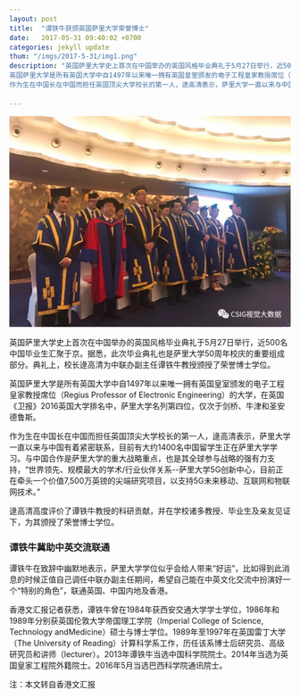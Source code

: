 ```yaml
---
layout: post
title:  "谭铁牛获颁英国萨里大学荣誉博士"
date:   2017-05-31 09:40:02 +0700
categories: jekyll update
thum: "/imgs/2017-5-31/img1.png"
description: "英国萨里大学史上首次在中国举办的英国风格毕业典礼于5月27日举行，近500名中国毕业生汇聚于京。据悉，此次毕业典礼也是萨里大学50周年校庆的重要组成部分。典礼上，校长逯高清为中联办副主任谭铁牛教授颁授了荣誉博士学位。
英国萨里大学是所有英国大学中自1497年以来唯一拥有英国皇室颁发的电子工程皇家教授席位（Regius Professor of Electronic Engineering）的大学，在英国《卫报》2016英国大学排名中，萨里大学名列第四位，仅次于剑桥、牛津和圣安德鲁斯。
作为生在中国长在中国而担任英国顶尖大学校长的第一人，逯高清表示，萨里大学一直以来与中国有着紧密联系。"

---
```

<center>
<p><img class="alignnone wp-image-126" src="/imgs/2017-5-31/img1.webp" alt="" ></p>
</center>
英国萨里大学史上首次在中国举办的英国风格毕业典礼于5月27日举行，近500名中国毕业生汇聚于京。据悉，此次毕业典礼也是萨里大学50周年校庆的重要组成部分。典礼上，校长逯高清为中联办副主任谭铁牛教授颁授了荣誉博士学位。
 
英国萨里大学是所有英国大学中自1497年以来唯一拥有英国皇室颁发的电子工程皇家教授席位（Regius Professor of Electronic Engineering）的大学，在英国《卫报》2016英国大学排名中，萨里大学名列第四位，仅次于剑桥、牛津和圣安德鲁斯。
 
作为生在中国长在中国而担任英国顶尖大学校长的第一人，逯高清表示，萨里大学一直以来与中国有着紧密联系，目前有大约1400名中国留学生正在萨里大学学习。与中国合作是萨里大学的重大战略重点，也是其全球参与战略的强有力支持，“世界领先、规模最大的学术/行业伙伴关系--萨里大学5G创新中心，目前正在牵头一个价值7,500万英镑的尖端研究项目，以支持5G未来移动、互联网和物联网技术。”
 
逯高清高度评价了谭铁牛教授的科研贡献，并在学校诸多教授、毕业生及亲友见证下，为其颁授了荣誉博士学位。
 
### 谭铁牛冀助中英交流联通
 
谭铁牛在致辞中幽默地表示，萨里大学学位似乎会给人带来“好运”，比如得到此消息的时候正值自己调任中联办副主任期间，希望自己能在中英文化交流中扮演好一个“特别的角色”，联通英国、中国内地及香港。
 
香港文汇报记者获悉，谭铁牛曾在1984年获西安交通大学学士学位，1986年和1989年分别获英国伦敦大学帝国理工学院（Imperial College of Science, Technology andMedicine）硕士与博士学位。1989年至1997年在英国雷丁大学（The University of Reading）计算科学系工作，历任该系博士后研究员、高级研究员和讲师（lecturer）。2013年谭铁牛当选中国科学院院士。2014年当选为英国皇家工程院外籍院士。2016年5月当选巴西科学院通讯院士。


注：本文转自香港文汇报